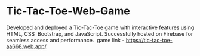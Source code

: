 # Tic-Tac-Toe-Web-Game
Developed‬‭ and‬‭ deployed‬‭ a‬‭ Tic-Tac-Toe‬‭ game‬‭ with‬‭ interactive‬‭ features‬‭ using‬‭ HTML,‬‭ CSS‬ ‭ Bootstrap, and JavaScript. Successfully hosted on Firebase for seamless access and performance.‬ ‭
game link - https://tic-tac-toe-aa668.web.app/
